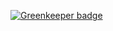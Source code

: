 
[![Greenkeeper badge](https://badges.greenkeeper.io/santoshyadav198613/EmployeeManagementAPI.svg)](https://greenkeeper.io/)
